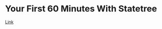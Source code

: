 # Your First 60 Minutes With Statetree

[Link](https://dev.epicgames.com/community/learning/tutorials/lwnR/unreal-engine-your-first-60-minutes-with-statetree)  
